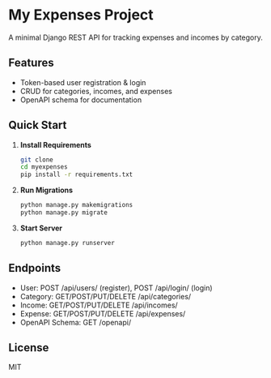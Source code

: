 # My Expenses Project

A minimal Django REST API for tracking expenses and incomes by category.

## Features
- Token-based user registration & login
- CRUD for categories, incomes, and expenses
- OpenAPI schema for documentation

## Quick Start
1. **Install Requirements**
   ```bash
   git clone 
   cd myexpenses
   pip install -r requirements.txt

2. **Run Migrations**
    ```bash
    python manage.py makemigrations
    python manage.py migrate

3. **Start Server**
    ```bash
    python manage.py runserver


## Endpoints
- User: POST /api/users/ (register), POST /api/login/ (login)
- Category: GET/POST/PUT/DELETE /api/categories/
- Income: GET/POST/PUT/DELETE /api/incomes/
- Expense: GET/POST/PUT/DELETE /api/expenses/
- OpenAPI Schema: GET /openapi/

## License
MIT